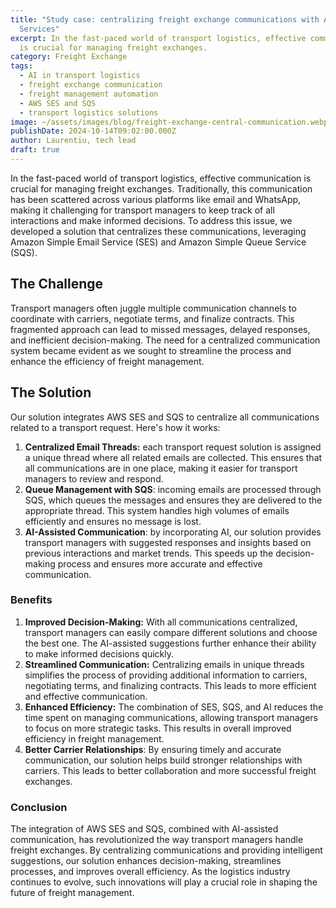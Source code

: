 ```yaml
---
title: "Study case: centralizing freight exchange communications with AI and AWS
  Services"
excerpt: In the fast-paced world of transport logistics, effective communication
  is crucial for managing freight exchanges.
category: Freight Exchange
tags:
  - AI in transport logistics
  - freight exchange communication
  - freight management automation
  - AWS SES and SQS
  - transport logistics solutions
image: ~/assets/images/blog/freight-exchange-central-communication.webp
publishDate: 2024-10-14T09:02:00.000Z
author: Laurentiu, tech lead
draft: true
---
```

In the fast-paced world of transport logistics, effective communication is crucial for managing freight exchanges. Traditionally, this communication has been scattered across various platforms like email and WhatsApp, making it challenging for transport managers to keep track of all interactions and make informed decisions. To address this issue, we developed a solution that centralizes these communications, leveraging Amazon Simple Email Service (SES) and Amazon Simple Queue Service (SQS).

## The Challenge

Transport managers often juggle multiple communication channels to coordinate with carriers, negotiate terms, and finalize contracts. This fragmented approach can lead to missed messages, delayed responses, and inefficient decision-making. The need for a centralized communication system became evident as we sought to streamline the process and enhance the efficiency of freight management.

## The Solution

Our solution integrates AWS SES and SQS to centralize all communications related to a transport request. Here's how it works:

1. **Centralized Email Threads:** each transport request solution is assigned a unique thread where all related emails are collected. This ensures that all communications are in one place, making it easier for transport managers to review and respond.
2. **Queue Management with SQS**: incoming emails are processed through SQS, which queues the messages and ensures they are delivered to the appropriate thread. This system handles high volumes of emails efficiently and ensures no message is lost.
3. **AI-Assisted Communication**: by incorporating AI, our solution provides transport managers with suggested responses and insights based on previous interactions and market trends. This speeds up the decision-making process and ensures more accurate and effective communication.

### Benefits

1. **Improved Decision-Making:** With all communications centralized, transport managers can easily compare different solutions and choose the best one. The AI-assisted suggestions further enhance their ability to make informed decisions quickly.
2. **Streamlined Communication:** Centralizing emails in unique threads simplifies the process of providing additional information to carriers, negotiating terms, and finalizing contracts. This leads to more efficient and effective communication.
3. **Enhanced Efficiency:** The combination of SES, SQS, and AI reduces the time spent on managing communications, allowing transport managers to focus on more strategic tasks. This results in overall improved efficiency in freight management.
4. **Better Carrier Relationships**: By ensuring timely and accurate communication, our solution helps build stronger relationships with carriers. This leads to better collaboration and more successful freight exchanges.

### Conclusion

The integration of AWS SES and SQS, combined with AI-assisted communication, has revolutionized the way transport managers handle freight exchanges. By centralizing communications and providing intelligent suggestions, our solution enhances decision-making, streamlines processes, and improves overall efficiency. As the logistics industry continues to evolve, such innovations will play a crucial role in shaping the future of freight management.
